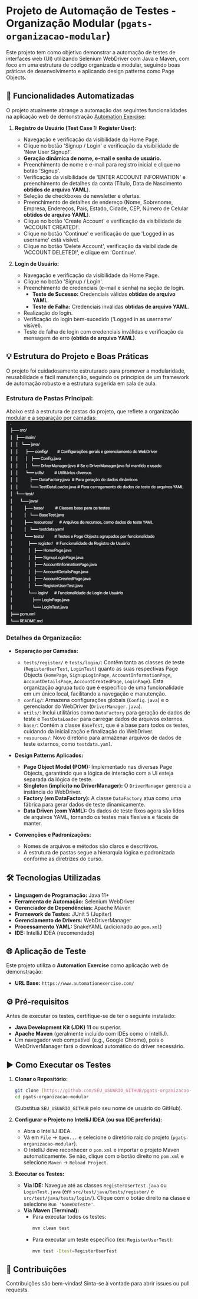 # Projeto de Automação de Testes - Organização Modular (`pgats-organizacao-modular`)

Este projeto tem como objetivo demonstrar a automação de testes de interfaces web (UI) utilizando Selenium WebDriver com Java e Maven, com foco em uma estrutura de código organizada e modular, seguindo boas práticas de desenvolvimento e aplicando design patterns como Page Objects.

## 🚀 Funcionalidades Automatizadas

O projeto atualmente abrange a automação das seguintes funcionalidades na aplicação web de demonstração [Automation Exercise](https://www.automationexercise.com/):

1.  **Registro de Usuário (Test Case 1: Register User):**
    * Navegação e verificação da visibilidade da Home Page.
    * Clique no botão 'Signup / Login' e verificação da visibilidade de 'New User Signup!'.
    * **Geração dinâmica de nome, e-mail e senha de usuário.**
    * Preenchimento de nome e e-mail para registro inicial e clique no botão 'Signup'.
    * Verificação da visibilidade de 'ENTER ACCOUNT INFORMATION' e preenchimento de detalhes da conta (Título, Data de Nascimento **obtidos de arquivo YAML**).
    * Seleção de checkboxes de newsletter e ofertas.
    * Preenchimento de detalhes de endereço (Nome, Sobrenome, Empresa, Endereços, País, Estado, Cidade, CEP, Número de Celular **obtidos de arquivo YAML**).
    * Clique no botão 'Create Account' e verificação da visibilidade de 'ACCOUNT CREATED!'.
    * Clique no botão 'Continue' e verificação de que 'Logged in as username' está visível.
    * Clique no botão 'Delete Account', verificação da visibilidade de 'ACCOUNT DELETED!', e clique em 'Continue'.

2.  **Login de Usuário:**
    * Navegação e verificação da visibilidade da Home Page.
    * Clique no botão 'Signup / Login'.
    * Preenchimento de credenciais (e-mail e senha) na seção de login.
        * **Teste de Sucesso:** Credenciais válidas **obtidas de arquivo YAML**.
        * **Teste de Falha:** Credenciais inválidas **obtidas de arquivo YAML**.
    * Realização do login.
    * Verificação do login bem-sucedido ('Logged in as username' visível).
    * Teste de falha de login com credenciais inválidas e verificação da mensagem de erro **(obtida de arquivo YAML)**.

## 💡 Estrutura do Projeto e Boas Práticas

O projeto foi cuidadosamente estruturado para promover a modularidade, reusabilidade e fácil manutenção, seguindo os princípios de um framework de automação robusto e a estrutura sugerida em sala de aula.

### Estrutura de Pastas Principal:

Abaixo está a estrutura de pastas do projeto, que reflete a organização modular e a separação por camadas:
![img_1.png](img_1.png)

### Detalhes da Organização:

* **Separação por Camadas:**
    * `tests/register/` e `tests/login/`: Contêm tanto as classes de teste (`RegisterUserTest`, `LoginTest`) quanto as suas respectivas Page Objects (`HomePage`, `SignupLoginPage`, `AccountInformationPage`, `AccountDetailsPage`, `AccountCreatedPage`, `LoginPage`). Esta organização agrupa tudo que é específico de uma funcionalidade em um único local, facilitando a navegação e manutenção.
    * `config/`: Armazena configurações globais (`Config.java`) e o gerenciador do WebDriver (`DriverManager.java`).
    * `utils/`: Inclui utilitários como `DataFactory` para geração de dados de teste e `TestDataLoader` para carregar dados de arquivos externos.
    * `base/`: Contém a classe `BaseTest`, que é a base para todos os testes, cuidando da inicialização e finalização do WebDriver.
    * `resources/`: Novo diretório para armazenar arquivos de dados de teste externos, como `testdata.yaml`.

* **Design Patterns Aplicados:**
    * **Page Object Model (POM):** Implementado nas diversas Page Objects, garantindo que a lógica de interação com a UI esteja separada da lógica de teste.
    * **Singleton (implícito no DriverManager):** O `DriverManager` gerencia a instância do WebDriver.
    * **Factory (em DataFactory):** A classe `DataFactory` atua como uma fábrica para gerar dados de teste dinamicamente.
    * **Data Driven (com YAML):** Os dados de teste fixos agora são lidos de arquivos YAML, tornando os testes mais flexíveis e fáceis de manter.

* **Convenções e Padronizações:**
    * Nomes de arquivos e métodos são claros e descritivos.
    * A estrutura de pastas segue a hierarquia lógica e padronizada conforme as diretrizes do curso.

## 🛠️ Tecnologias Utilizadas

* **Linguagem de Programação:** Java 11+
* **Ferramenta de Automação:** Selenium WebDriver
* **Gerenciador de Dependências:** Apache Maven
* **Framework de Testes:** JUnit 5 (Jupiter)
* **Gerenciamento de Drivers:** WebDriverManager
* **Processamento YAML:** SnakeYAML (adicionado ao `pom.xml`)
* **IDE:** IntelliJ IDEA (recomendado)

## 🌐 Aplicação de Teste

Este projeto utiliza o **Automation Exercise** como aplicação web de demonstração:

* **URL Base:** `https://www.automationexercise.com/`

## ⚙️ Pré-requisitos

Antes de executar os testes, certifique-se de ter o seguinte instalado:

* **Java Development Kit (JDK) 11** ou superior.
* **Apache Maven** (geralmente incluído com IDEs como o IntelliJ).
* Um navegador web compatível (e.g., Google Chrome), pois o WebDriverManager fará o download automático do driver necessário.

## ▶️ Como Executar os Testes

1.  **Clonar o Repositório:**
    ```bash
    git clone [https://github.com/SEU_USUARIO_GITHUB/pgats-organizacao-modular.git](https://github.com/SEU_USUARIO_GITHUB/pgats-organizacao-modular.git)
    cd pgats-organizacao-modular
    ```
    (Substitua `SEU_USUARIO_GITHUB` pelo seu nome de usuário do GitHub).

2.  **Configurar o Projeto no IntelliJ IDEA (ou sua IDE preferida):**
    * Abra o IntelliJ IDEA.
    * Vá em `File` -> `Open...` e selecione o diretório raiz do projeto (`pgats-organizacao-modular`).
    * O IntelliJ deve reconhecer o `pom.xml` e importar o projeto Maven automaticamente. Se não, clique com o botão direito no `pom.xml` e selecione `Maven` -> `Reload Project`.

3.  **Executar os Testes:**
    * **Via IDE:** Navegue até as classes `RegisterUserTest.java` ou `LoginTest.java` (em `src/test/java/tests/register/` e `src/test/java/tests/login/`). Clique com o botão direito na classe e selecione `Run 'NomeDoTeste'`.
    * **Via Maven (Terminal):**
        * Para executar todos os testes:
            ```bash
            mvn clean test
            ```
        * Para executar um teste específico (ex: `RegisterUserTest`):
            ```bash
            mvn test -Dtest=RegisterUserTest
            ```

## 🤝 Contribuições

Contribuições são bem-vindas! Sinta-se à vontade para abrir issues ou pull requests.